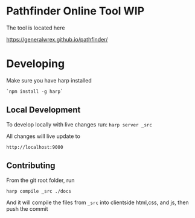 Pathfinder Online Tool WIP
====

The tool is located here 

https://generalwrex.github.io/pathfinder/



Developing
====


Make sure you have harp installed

    `npm install -g harp`


Local Development
----
To develop locally with live changes run:
`harp server _src`

All changes will live update to

`http://localhost:9000`



Contributing
----
From the git root folder, run 

`harp compile _src ./docs`

And it will compile the files from `_src` into clientside html,css, and js, then push the commit




